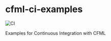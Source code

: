 # cfml-ci-examples

![CI](https://github.com/foundeo/cfml-ci-examples/workflows/CI/badge.svg)

Examples for Continuous Integration with CFML

